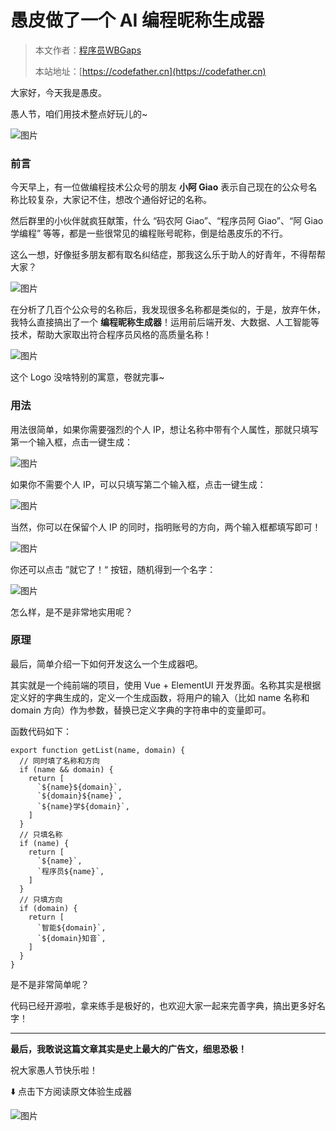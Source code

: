 # 愚皮做了一个 AI 编程昵称生成器

> 本文作者：[程序员WBGaps](https://yuyuanweb.feishu.cn/wiki/Abldw5WkjidySxkKxU2cQdAtnah)
>
> 本站地址：[https://codefather.cn](https://codefather.cn)

大家好，今天我是愚皮。

愚人节，咱们用技术整点好玩儿的~

![图片](https://pic.yupi.icu/5563/202311090825025.jpeg)

### 前言

今天早上，有一位做编程技术公众号的朋友 **小阿 Giao** 表示自己现在的公众号名称比较复杂，大家记不住，想改个通俗好记的名称。

然后群里的小伙伴就疯狂献策，什么 “码农阿 Giao”、“程序员阿 Giao”、“阿 Giao 学编程” 等等，都是一些很常见的编程账号昵称，倒是给愚皮乐的不行。

这么一想，好像挺多朋友都有取名纠结症，那我这么乐于助人的好青年，不得帮帮大家？

![图片](https://pic.yupi.icu/5563/202311090825019.jpeg)

在分析了几百个公众号的名称后，我发现很多名称都是类似的，于是，放弃午休，我特么直接搞出了一个 **编程昵称生成器**！运用前后端开发、大数据、人工智能等技术，帮助大家取出符合程序员风格的高质量名称！

![图片](https://pic.yupi.icu/5563/202311090825021.png)

这个 Logo 没啥特别的寓意，卷就完事~

### 用法

用法很简单，如果你需要强烈的个人 IP，想让名称中带有个人属性，那就只填写第一个输入框，点击一键生成：

![图片](https://pic.yupi.icu/5563/202311090825093.png)

如果你不需要个人 IP，可以只填写第二个输入框，点击一键生成：

![图片](https://pic.yupi.icu/5563/202311090825063.png)

当然，你可以在保留个人 IP 的同时，指明账号的方向，两个输入框都填写即可！

![图片](https://pic.yupi.icu/5563/202311090825057.png)

你还可以点击 ”就它了！“ 按钮，随机得到一个名字：

![图片](https://pic.yupi.icu/5563/202311090825812.png)

怎么样，是不是非常地实用呢？

### 原理

最后，简单介绍一下如何开发这么一个生成器吧。

其实就是一个纯前端的项目，使用 Vue + ElementUI 开发界面。名称其实是根据定义好的字典生成的，定义一个生成函数，将用户的输入（比如 name 名称和 domain 方向）作为参数，替换已定义字典的字符串中的变量即可。

函数代码如下：

```
export function getList(name, domain) {
  // 同时填了名称和方向
  if (name && domain) {
    return [
      `${name}${domain}`,
      `${domain}${name}`,
      `${name}学${domain}`,
    ]
  }
  // 只填名称
  if (name) {
    return [
      `${name}`,
      `程序员${name}`,
    ]
  }
  // 只填方向
  if (domain) {
    return [
      `智能${domain}`,
      `${domain}知音`,
    ]
  }
}
```

是不是非常简单呢？

代码已经开源啦，拿来练手是极好的，也欢迎大家一起来完善字典，搞出更多好名字！

------

**最后，我敢说这篇文章其实是史上最大的广告文，细思恐极！**

祝大家愚人节快乐啦！

⬇️ 点击下方阅读原文体验生成器

![图片](https://pic.yupi.icu/5563/202311090825879.png)